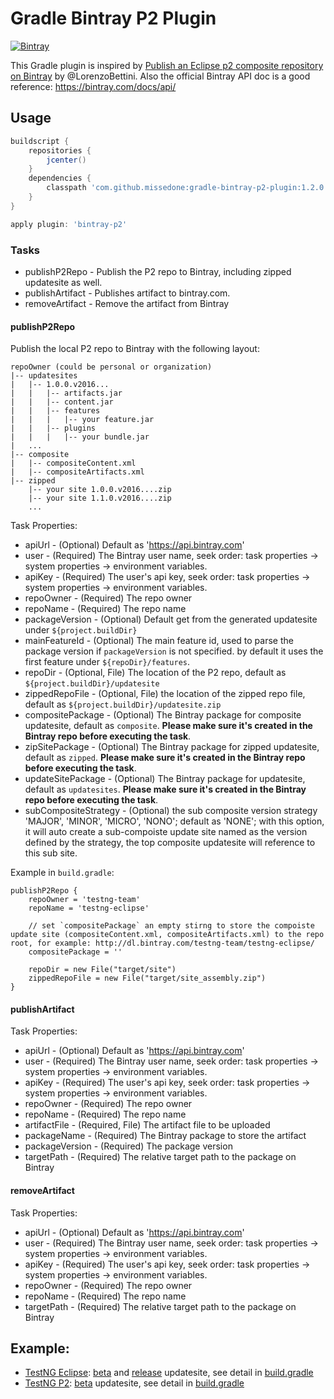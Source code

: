 Gradle Bintray P2 Plugin
====

[![Bintray](https://api.bintray.com/packages/missedone/gradle-plugins/gradle-bintray-p2-plugin/images/download.svg)](https://bintray.com/missedone/gradle-plugins/gradle-bintray-p2-plugin/_latestVersion)

This Gradle plugin is inspired by [Publish an Eclipse p2 composite repository on Bintray](http://www.lorenzobettini.it/2016/02/publish-an-eclipse-p2-composite-repository-on-bintray/) by @LorenzoBettini.
Also the official Bintray API doc is a good reference: https://bintray.com/docs/api/

## Usage

```groovy
buildscript {
    repositories {
        jcenter()
    }
    dependencies {
        classpath 'com.github.missedone:gradle-bintray-p2-plugin:1.2.0'
    }
}

apply plugin: 'bintray-p2'
```

### Tasks

* publishP2Repo - Publish the P2 repo to Bintray, including zipped updatesite as well.
* publishArtifact - Publishes artifact to bintray.com.
* removeArtifact - Remove the artifact from Bintray

#### publishP2Repo

Publish the local P2 repo to Bintray with the following layout:
```
repoOwner (could be personal or organization)
|-- updatesites
|   |-- 1.0.0.v2016...
|   |   |-- artifacts.jar
|   |   |-- content.jar
|   |   |-- features
|   |   |   |-- your feature.jar
|   |   |-- plugins
|   |   |   |-- your bundle.jar
|   ...
|-- composite
|   |-- compositeContent.xml
|   |-- compositeArtifacts.xml
|-- zipped
    |-- your site 1.0.0.v2016....zip
    |-- your site 1.1.0.v2016....zip
    ...
```

Task Properties:
* apiUrl - (Optional) Default as 'https://api.bintray.com'
* user - (Required) The Bintray user name, seek order: task properties -> system properties -> environment variables.
* apiKey - (Required) The user's api key, seek order: task properties -> system properties -> environment variables.
* repoOwner - (Required) The repo owner
* repoName - (Required) The repo name
* packageVersion - (Optional) Default get from the generated updatesite under `${project.buildDir}`
* mainFeatureId - (Optional) The main feature id, used to parse the package version if `packageVersion` is not specified. by default it uses the first feature under `${repoDir}/features`.
* repoDir - (Optional, File) The location of the P2 repo, default as `${project.buildDir}/updatesite`
* zippedRepoFile - (Optional, File) the location of the zipped repo file, default as `${project.buildDir}/updatesite.zip`
* compositePackage - (Optional) The Bintray package for composite updatesite, default as `composite`. **Please make sure it's created in the Bintray repo before executing the task**.
* zipSitePackage - (Optional) The Bintray package for zipped updatesite, default as `zipped`. **Please make sure it's created in the Bintray repo before executing the task**.
* updateSitePackage - (Optional) The Bintray package for updatesite, default as `updatesites`. **Please make sure it's created in the Bintray repo before executing the task**.
* subCompositeStrategy - (Optional) the sub composite version strategy 'MAJOR', 'MINOR', 'MICRO', 'NONO'; default as 'NONE'; with this option, it will auto create a sub-compoiste update site named as the version defined by the strategy, the top composite updatesite will reference to this sub site.

Example in `build.gradle`:
```
publishP2Repo {
    repoOwner = 'testng-team'
    repoName = 'testng-eclipse'

    // set `compositePackage` an empty stirng to store the compoiste update site (compositeContent.xml, compositeArtifacts.xml) to the repo root, for example: http://dl.bintray.com/testng-team/testng-eclipse/
    compositePackage = ''

    repoDir = new File("target/site")
    zippedRepoFile = new File("target/site_assembly.zip")
}
```

#### publishArtifact

Task Properties:
* apiUrl - (Optional) Default as 'https://api.bintray.com'
* user - (Required) The Bintray user name, seek order: task properties -> system properties -> environment variables.
* apiKey - (Required) The user's api key, seek order: task properties -> system properties -> environment variables.
* repoOwner - (Required) The repo owner
* repoName - (Required) The repo name
* artifactFile - (Required, File) The artifact file to be uploaded
* packageName - (Required) The Bintray package to store the artifact
* packageVersion - (Required) The package version 
* targetPath - (Required) The relative target path to the package on Bintray

#### removeArtifact

Task Properties:
* apiUrl - (Optional) Default as 'https://api.bintray.com'
* user - (Required) The Bintray user name, seek order: task properties -> system properties -> environment variables.
* apiKey - (Required) The user's api key, seek order: task properties -> system properties -> environment variables.
* repoOwner - (Required) The repo owner
* repoName - (Required) The repo name
* targetPath - (Required) The relative target path to the package on Bintray

## Example:

* [TestNG Eclipse](https://github.com/cbeust/testng-eclipse): [beta](http://dl.bintray.com/testng-team/testng-eclipse/) and [release](http://dl.bintray.com/testng-team/testng-eclipse-eclipse/) updatesite, see detail in [build.gradle](https://github.com/cbeust/testng-eclipse/blob/master/testng-eclipse-update-site/build.gradle)
* [TestNG P2](https://github.com/testng-team/testng-p2): [beta](http://dl.bintray.com/testng-team/testng-p2/) updatesite, see detail in [build.gradle](https://github.com/testng-team/testng-p2/blob/master/build.gradle)
